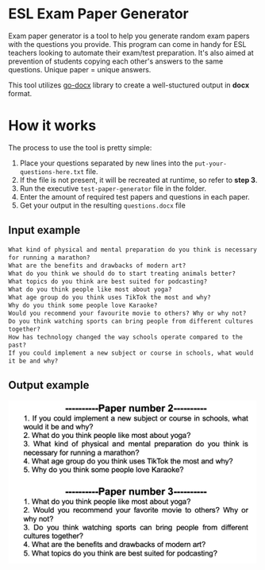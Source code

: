 # ESL Exam Paper Generator

Exam paper generator is a tool to help you generate random exam papers with the questions you provide. This program can come in handy for ESL teachers looking to automate their exam/test preparation. It's also aimed at prevention of students copying each other's answers to the same questions. Unique paper = unique answers.

This tool utilizes [go-docx](https://github.com/fumiama/go-docx) library to create a well-stuctured output in **docx** format.

# How it works

The process to use the tool is pretty simple:

1. Place your questions separated by new lines into the `put-your-questions-here.txt`  file. 
2. If the file is not present, it will be recreated at runtime, so refer to **step 3**.
3. Run the executive `test-paper-generator` file in the folder.
4. Enter the amount of required test papers and questions in each paper.
5. Get your output in the resulting `questions.docx`  file


## Input example

```
What kind of physical and mental preparation do you think is necessary for running a marathon?
What are the benefits and drawbacks of modern art?
What do you think we should do to start treating animals better?
What topics do you think are best suited for podcasting?
What do you think people like most about yoga?
What age group do you think uses TikTok the most and why?
Why do you think some people love Karaoke?
Would you recommend your favourite movie to others? Why or why not?
Do you think watching sports can bring people from different cultures together?
How has technology changed the way schools operate compared to the past?
If you could implement a new subject or course in schools, what would it be and why?
```


## Output example

<img src="./raw/output-example.jpg" alt="output example" width="500px"/>
